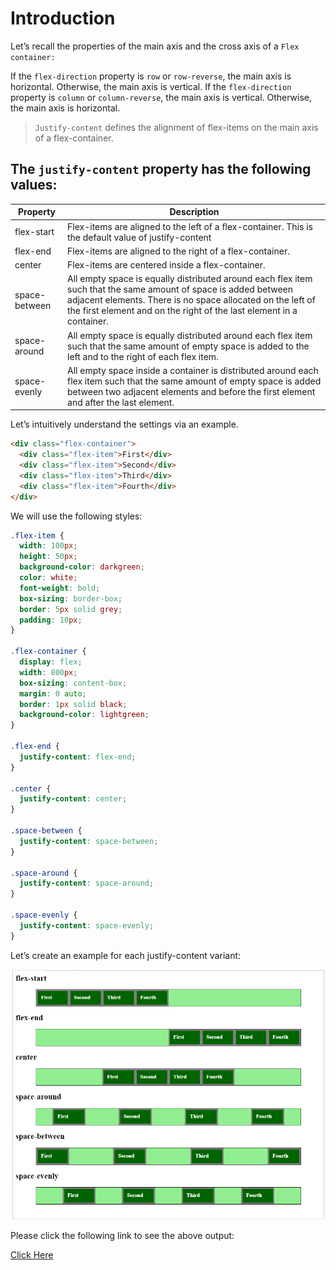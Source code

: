 # Introduction

Let’s recall the properties of the main axis and the cross axis of a `Flex container:`

If the `flex-direction` property is `row` or `row-reverse`, the main axis is horizontal. Otherwise, the main axis is vertical.
If the `flex-direction` property is `column` or `column-reverse`, the main axis is vertical. Otherwise, the main axis is horizontal.

> `Justify-content` defines the alignment of flex-items on the main axis of a flex-container.

## The `justify-content` property has the following values:

| Property      | Description                                                                                                                                                                                                                                           |
| ------------- | ----------------------------------------------------------------------------------------------------------------------------------------------------------------------------------------------------------------------------------------------------- |
| flex-start    | Flex-items are aligned to the left of a flex-container. This is the default value of justify-content                                                                                                                                                  |
| flex-end      | Flex-items are aligned to the right of a flex-container.                                                                                                                                                                                              |
| center        | Flex-items are centered inside a flex-container.                                                                                                                                                                                                      |
| space-between | All empty space is equally distributed around each flex item such that the same amount of space is added between adjacent elements. There is no space allocated on the left of the first element and on the right of the last element in a container. |
| space-around  | All empty space is equally distributed around each flex item such that the same amount of empty space is added to the left and to the right of each flex item.                                                                                        |
| space-evenly  | All empty space inside a container is distributed around each flex item such that the same amount of empty space is added between two adjacent elements and before the first element and after the last element.                                      |

Let’s intuitively understand the settings via an example.

```html
<div class="flex-container">
  <div class="flex-item">First</div>
  <div class="flex-item">Second</div>
  <div class="flex-item">Third</div>
  <div class="flex-item">Fourth</div>
</div>
```

We will use the following styles:

```css
.flex-item {
  width: 100px;
  height: 50px;
  background-color: darkgreen;
  color: white;
  font-weight: bold;
  box-sizing: border-box;
  border: 5px solid grey;
  padding: 10px;
}

.flex-container {
  display: flex;
  width: 800px;
  box-sizing: content-box;
  margin: 0 auto;
  border: 1px solid black;
  background-color: lightgreen;
}

.flex-end {
  justify-content: flex-end;
}

.center {
  justify-content: center;
}

.space-between {
  justify-content: space-between;
}

.space-around {
  justify-content: space-around;
}

.space-evenly {
  justify-content: space-evenly;
}
```

Let’s create an example for each justify-content variant:

![Output](images/output.png)

Please click the following link to see the above output:

[Click Here](https://codesandbox.io/s/magical-carson-0rhib0)
